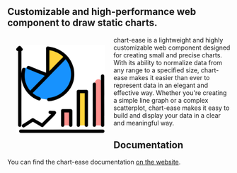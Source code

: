 # <chart-ease>

## Customizable and high-performance web component to draw static charts.

<div style="float:left;margin:20px">
  <img src="./docs/images/charts.svg" alt="Image" width="200" />
</div>
chart-ease is a lightweight and highly customizable web component designed for creating small and precise charts. With its ability to normalize data from any range to a specified size, chart-ease makes it easier than ever to represent data in an elegant and effective way. Whether you're creating a simple line graph or a complex scatterplot, chart-ease makes it easy to build and display your data in a clear and meaningful way.

## Documentation

You can find the chart-ease documentation [on the website](https://n-yousefi.github.io/chart-ease/).
